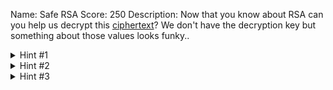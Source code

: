 Name: Safe RSA
Score: 250
Description: Now that you know about RSA can you help us decrypt this <a href='//2018shell1.picoctf.com/static/72fdaf8e161f40bd164366ec82b1b82d/ciphertext'>ciphertext</a>? We don't have the decryption key but something about those values looks funky..
<details><summary>Hint #1</summary>RSA <a href="https://en.wikipedia.org/wiki/RSA_(cryptosystem)">tutorial</a></details><details><summary>Hint #2</summary>Hmmm that e value looks kinda small right?</details><details><summary>Hint #3</summary>These are some really big numbers.. Make sure you're using functions that don't lose any precision!</details>